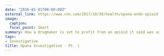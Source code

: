 ```yaml
---
date: "2016-01-01T00:00:00Z"
external_link: https://www.cnn.com/2017/10/30/health/opana-endo-opioid-profit/index.html
image:
  caption: 
  focal_point: Smart
summary: How a drugmaker is set to profit from an opioid it said was unsafe
tags:
- Investigative
title: Opana Investigation - Pt. 1
---
```

